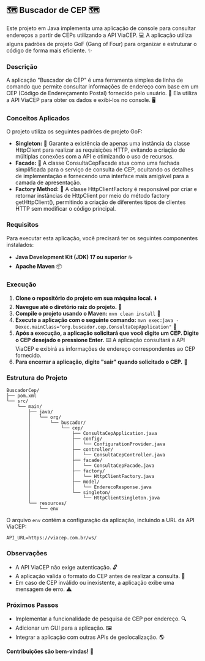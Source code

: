 ## 🗺️ Buscador de CEP 🗺️

Este projeto em Java implementa uma aplicação de console para consultar endereços a partir de CEPs utilizando a API ViaCEP. 💻  A aplicação utiliza alguns padrões de projeto GoF (Gang of Four) para organizar e estruturar o código de forma mais eficiente. ✨

### Descrição

A aplicação "Buscador de CEP" é uma ferramenta simples de linha de comando que permite consultar informações de endereço com base em um CEP (Código de Endereçamento Postal) fornecido pelo usuário. 🔎 Ela utiliza a API ViaCEP para obter os dados e exibi-los no console. 🖥️

### Conceitos Aplicados

O projeto utiliza os seguintes padrões de projeto GoF:

* **Singleton:** 🔐 Garante a existência de apenas uma instância da classe HttpClient para realizar as requisições HTTP, evitando a criação de múltiplas conexões com a API e otimizando o uso de recursos. 
* **Facade:** 🏢 A classe ConsultaCepFacade atua como uma fachada simplificada para o serviço de consulta de CEP, ocultando os detalhes de implementação e fornecendo uma interface mais amigável para a camada de apresentação. 
* **Factory Method:** 🔨 A classe HttpClientFactory é responsável por criar e retornar instâncias de HttpClient por meio do método factory getHttpClient(), permitindo a criação de diferentes tipos de clientes HTTP sem modificar o código principal.

### Requisitos

Para executar esta aplicação, você precisará ter os seguintes componentes instalados:

* **Java Development Kit (JDK) 17 ou superior** ☕
* **Apache Maven** 📦

### Execução

1. **Clone o repositório do projeto em sua máquina local.** ⬇️
2. **Navegue até o diretório raiz do projeto.** 📁
3. **Compile o projeto usando o Maven:** `mvn clean install` 🔨
4. **Execute a aplicação com o seguinte comando:** `mvn exec:java -Dexec.mainClass="org.buscador.cep.ConsultaCepApplication"` 🚀
5. **Após a execução, a aplicação solicitará que você digite um CEP. Digite o CEP desejado e pressione Enter.**  ⌨️ A aplicação consultará a API ViaCEP e exibirá as informações de endereço correspondentes ao CEP fornecido. 
6. **Para encerrar a aplicação, digite "sair" quando solicitado o CEP.** 🚪

### Estrutura do Projeto

```
BuscadorCep/
├── pom.xml
└── src/
    └── main/
        ├── java/
        │   └── org/
        │       └── buscador/
        │           └── cep/
        │               ├── ConsultaCepApplication.java
        │               ├── config/
        │               │   └── ConfigurationProvider.java
        │               ├── controller/
        │               │   └── ConsultaCepController.java
        │               ├── facade/
        │               │   └── ConsultaCepFacade.java
        │               ├── factory/
        │               │   └── HttpClientFactory.java
        │               ├── model/
        │               │   └── EnderecoResponse.java
        │               └── singleton/
        │                   └── HttpClientSingleton.java
        └── resources/
            └── env
```

O arquivo `env` contém a configuração da aplicação, incluindo a URL da API ViaCEP:

```
API_URL=https://viacep.com.br/ws/
```

### Observações

* A API ViaCEP não exige autenticação. 🔓
* A aplicação valida o formato do CEP antes de realizar a consulta. 👮
* Em caso de CEP inválido ou inexistente, a aplicação exibe uma mensagem de erro. ⚠️

### Próximos Passos

* Implementar a funcionalidade de pesquisa de CEP por endereço. 🔍
* Adicionar um GUI para a aplicação. 🖼️
* Integrar a aplicação com outras APIs de geolocalização. 🌎

**Contribuições são bem-vindas!** 🎉

